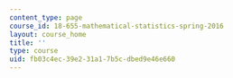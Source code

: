 ```yaml
---
content_type: page
course_id: 18-655-mathematical-statistics-spring-2016
layout: course_home
title: ''
type: course
uid: fb03c4ec-39e2-31a1-7b5c-dbed9e46e660
---
```

